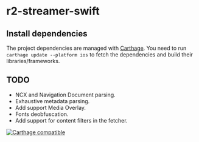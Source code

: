 # r2-streamer-swift

## Install dependencies

The project dependencies are managed with [Carthage](https://github.com/Carthage/Carthage).
You need to run `carthage update --platform ios` to fetch the dependencies and build their libraries/frameworks.

## TODO
- NCX and Navigation Document parsing.
- Exhaustive metadata parsing.
- Add support Media Overlay.
- Fonts deobfuscation.
- Add support for content filters in the fetcher.

[![Carthage compatible](https://img.shields.io/badge/Carthage-compatible-4BC51D.svg?style=flat)](https://github.com/Carthage/Carthage)
